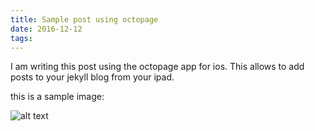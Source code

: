```yaml
---
title: Sample post using octopage
date: 2016-12-12
tags:
---
```


I am writing this post using the octopage app for ios. This allows to add posts to your jekyll blog from your ipad.

this is a sample image: 

![alt text](https://jrekier.github.io/bio-photo.jpg)